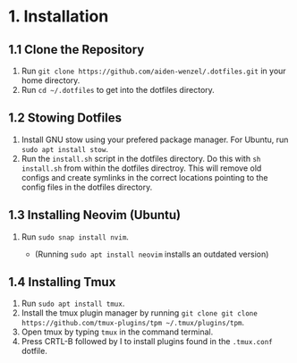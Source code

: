 # 1. Installation

## 1.1 Clone the Repository
1. Run `git clone https://github.com/aiden-wenzel/.dotfiles.git` in your home directory.
2. Run `cd ~/.dotfiles` to get into the dotfiles directory. 

## 1.2 Stowing Dotfiles
1. Install GNU stow using your prefered package manager. For Ubuntu, run `sudo apt install stow`.
2. Run the `install.sh` script in the dotfiles directory. Do this with `sh install.sh` from within the dotfiles directroy. This will remove old configs and create symlinks in the correct locations pointing to the config files in the dotfiles directory.

## 1.3 Installing Neovim (Ubuntu)
1. Run `sudo snap install nvim`. 

    * (Running `sudo apt install neovim` installs an outdated version)

## 1.4 Installing Tmux
1. Run `sudo apt install tmux`.
2. Install the tmux plugin manager by running `git clone git clone https://github.com/tmux-plugins/tpm ~/.tmux/plugins/tpm`.
3. Open tmux by typing `tmux` in the command terminal.
4. Press CRTL-B followed by I to install plugins found in the `.tmux.conf` dotfile.